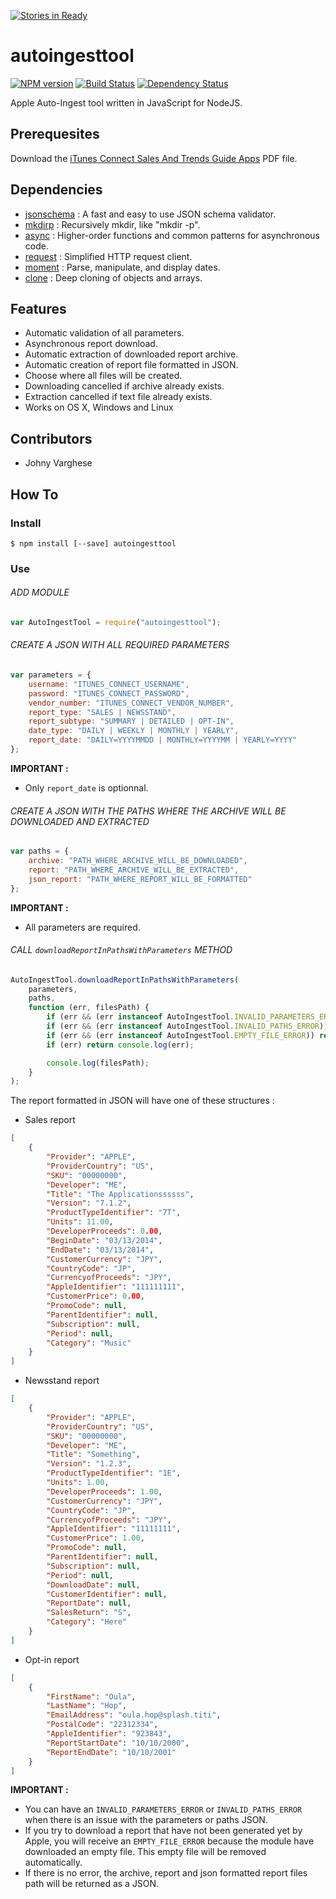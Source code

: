 [![Stories in Ready](https://badge.waffle.io/linitix/autoingesttool.png?label=ready&title=Ready)](https://waffle.io/linitix/autoingesttool)
# autoingesttool

[![NPM version](https://badge.fury.io/js/autoingesttool.svg)](http://badge.fury.io/js/autoingesttool) [![Build Status](https://travis-ci.org/linitix/autoingesttool.svg?branch=master)](https://travis-ci.org/linitix/autoingesttool) [![Dependency Status](https://david-dm.org/linitix/autoingesttool.svg)](https://david-dm.org/linitix/autoingesttool)

Apple Auto-Ingest tool written in JavaScript for NodeJS.

## Prerequesites

Download the [iTunes Connect Sales And Trends Guide Apps](http://www.apple.com/itunesnews/docs/AppStoreReportingInstructions.pdf) PDF file.

## Dependencies

* [jsonschema](https://www.npmjs.org/package/jsonschema) : A fast and easy to use JSON schema validator.
* [mkdirp](https://www.npmjs.org/package/mkdirp) : Recursively mkdir, like "mkdir -p".
* [async](https://www.npmjs.org/package/async) : Higher-order functions and common patterns for asynchronous code.
* [request](https://www.npmjs.org/package/request) : Simplified HTTP request client.
* [moment](https://www.npmjs.org/package/moment) : Parse, manipulate, and display dates.
* [clone](https://www.npmjs.org/package/clone) : Deep cloning of objects and arrays.

## Features

* Automatic validation of all parameters.
* Asynchronous report download.
* Automatic extraction of downloaded report archive.
* Automatic creation of report file formatted in JSON.
* Choose where all files will be created.
* Downloading cancelled if archive already exists.
* Extraction cancelled if text file already exists.
* Works on OS X, Windows and Linux

## Contributors

* Johny Varghese

## How To

### Install

```
$ npm install [--save] autoingesttool
```

### Use

###### ADD MODULE

```javascript
var AutoIngestTool = require("autoingesttool");
```

###### CREATE A JSON WITH ALL REQUIRED PARAMETERS

```javascript
var parameters = {
	username: "ITUNES_CONNECT_USERNAME",
    password: "ITUNES_CONNECT_PASSWORD",
    vendor_number: "ITUNES_CONNECT_VENDOR_NUMBER",
    report_type: "SALES | NEWSSTAND",
    report_subtype: "SUMMARY | DETAILED | OPT-IN",
    date_type: "DAILY | WEEKLY | MONTHLY | YEARLY",
    report_date: "DAILY=YYYYMMDD | MONTHLY=YYYYMM | YEARLY=YYYY"
};
```

**IMPORTANT :**

* Only `report_date` is optionnal.

###### CREATE A JSON WITH THE PATHS WHERE THE ARCHIVE WILL BE DOWNLOADED AND EXTRACTED

```javascript
var paths = {
	archive: "PATH_WHERE_ARCHIVE_WILL_BE_DOWNLOADED",
    report: "PATH_WHERE_ARCHIVE_WILL_BE_EXTRACTED",
    json_report: "PATH_WHERE_REPORT_WILL_BE_FORMATTED"
};
```

**IMPORTANT :**

* All parameters are required.

###### CALL `downloadReportInPathsWithParameters` METHOD

```javascript
AutoIngestTool.downloadReportInPathsWithParameters(
	parameters,
    paths,
    function (err, filesPath) {
    	if (err && (err instanceof AutoIngestTool.INVALID_PARAMETERS_ERROR)) return console.log(err);
        if (err && (err instanceof AutoIngestTool.INVALID_PATHS_ERROR)) return console.log(err);
        if (err && (err instanceof AutoIngestTool.EMPTY_FILE_ERROR)) return console.log(err);
    	if (err) return console.log(err);

        console.log(filesPath);
    }
);
```

The report formatted in JSON will have one of these structures :

* Sales report

```json
[
	{
    	"Provider": "APPLE",
    	"ProviderCountry": "US",
    	"SKU": "00000000",
    	"Developer": "ME",
    	"Title": "The Applicationssssss",
    	"Version": "7.1.2",
    	"ProductTypeIdentifier": "7T",
    	"Units": 11.00,
    	"DeveloperProceeds": 0.00,
    	"BeginDate": "03/13/2014",
    	"EndDate": "03/13/2014",
    	"CustomerCurrency": "JPY",
    	"CountryCode": "JP",
    	"CurrencyofProceeds": "JPY",
    	"AppleIdentifier": "111111111",
    	"CustomerPrice": 0.00,
    	"PromoCode": null,
    	"ParentIdentifier": null,
    	"Subscription": null,
    	"Period": null,
    	"Category": "Music"
	}
]
```

* Newsstand report

```json
[
	{
    	"Provider": "APPLE",
        "ProviderCountry": "US",
        "SKU": "00000000",
        "Developer": "ME",
        "Title": "Something",
        "Version": "1.2.3",
        "ProductTypeIdentifier": "1E",
        "Units": 1.00,
        "DeveloperProceeds": 1.00,
        "CustomerCurrency": "JPY",
        "CountryCode": "JP",
        "CurrencyofProceeds": "JPY",
        "AppleIdentifier": "11111111",
        "CustomerPrice": 1.00,
        "PromoCode": null,
        "ParentIdentifier": null,
        "Subscription": null,
        "Period": null,
        "DownloadDate": null,
        "CustomerIdentifier": null,
        "ReportDate": null,
        "SalesReturn": "S",
        "Category": "Here"
    }
]
```

* Opt-in report

```json
[
	{
    	"FirstName": "Oula",
        "LastName": "Hop",
        "EmailAddress": "oula.hop@splash.titi",
        "PostalCode": "22312334",
        "AppleIdentifier": "923843",
        "ReportStartDate": "10/10/2000",
        "ReportEndDate": "10/10/2001"
    }
]
```

**IMPORTANT :**

* You can have an `INVALID_PARAMETERS_ERROR` or `INVALID_PATHS_ERROR` when there is an issue with the parameters or paths JSON.
* If you try to download a report that have not been generated yet by Apple, you will receive an `EMPTY_FILE_ERROR` because the module have downloaded an empty file. This empty file will be removed automatically.
* If there is no error, the archive, report and json formatted report files path will be returned as a JSON.